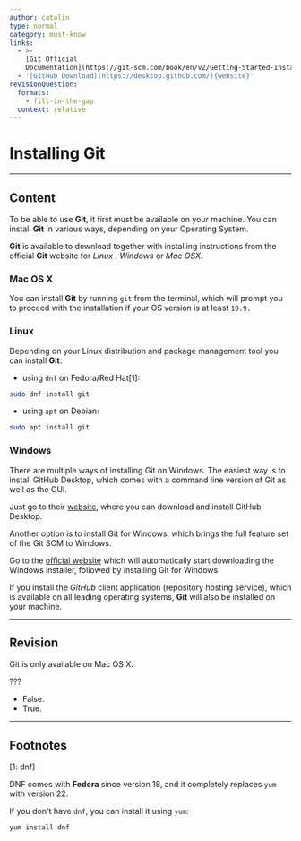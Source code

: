 ```yaml
---
author: catalin
type: normal
category: must-know
links:
  - >-
    [Git Official
    Documentation](https://git-scm.com/book/en/v2/Getting-Started-Installing-Git){website}
  - '[GitHub Download](https://desktop.github.com/){website}'
revisionQuestion:
  formats:
    - fill-in-the-gap
  context: relative
---
```


# Installing Git


---

## Content

To be able to use **Git**, it first must be available on your machine. You can install **Git** in various ways, depending on your Operating System.

**Git** is available to download together with installing instructions from the official **Git** website for *Linux* , *Windows* or *Mac OSX*.

### Mac OS X

You can install **Git** by running `git` from the terminal, which will prompt you to proceed with the installation if your OS version is at least `10.9.`

### Linux

Depending on your Linux distribution and package management tool you can install **Git**:

- using `dnf` on Fedora/Red Hat[1]:

```bash
sudo dnf install git
```

- using `apt` on Debian:

```bash
sudo apt install git
```

### Windows

There are multiple ways of installing Git on Windows. The easiest way is to install GitHub Desktop, which comes with a command line version of Git as well as the GUI. 

Just go to their [website](https://desktop.github.com/), where you can download and install GitHub Desktop.

Another option is to install Git for Windows, which brings the full feature set of the Git SCM to Windows. 

Go to the [official website](https://git-scm.com/download/win) which will automatically start downloading the Windows installer, followed by installing Git for Windows.

If you install the *GitHub* client application (repository hosting service), which is available on all leading operating systems, **Git** will also be installed on your machine.


---

## Revision

Git is only available on Mac OS X.

???

- False.
- True.


---

## Footnotes

[1: dnf]

DNF comes with **Fedora** since version 18, and it completely replaces `yum` with version 22.

If you don't have `dnf`, you can install it using `yum`:

```bash
yum install dnf
```
